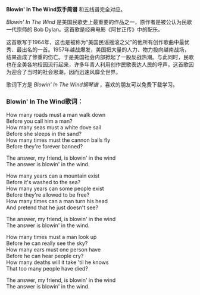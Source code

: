 

**Blowin' In The Wind双手简谱** 和五线谱完全对应。

_Blowin' In The Wind_ 是美国民歌史上最重要的作品之一，原作者是被公认为民歌一代宗师的 Bob
Dylan。这首歌是经典电影《阿甘正传》中的配乐。

这首歌写于1964年，这也是被称为“美国民谣摇滚之父”的他所有创作歌曲中最优秀、最出名的一首。1957年越战爆发，美国把大量的人力、物力投向越南战场，结果造成了惨重的伤亡。于是美国社会内部掀起了一股反战热潮。与此同时，民歌也在全美各地校园流行起来，许多年青人利用创作民歌表达人民的呼声。这首歌因为迎合了当时的社会思潮，因而迅速风靡全世界。

歌词下方是 _Blowin' In The Wind钢琴谱_ ，喜欢的朋友可以免费下载学习。

### Blowin' In The Wind歌词：

How many roads must a man walk down  
Before you call him a man?  
How many seas must a white dove sail  
Before she sleeps in the sand?  
How many times must the cannon balls fly  
Before they're forever banned?

The answer, my friend, is blowin' in the wind  
The answer is blowin' in the wind.

How many years can a mountain exist  
Before it's washed to the sea?  
How many years can some people exist  
Before they're allowed to be free?  
How many times can a man turn his head  
And pretend that he just doesn't see?

The answer, my friend, is blowin' in the wind  
The answer is blowin' in the wind.

How many times must a man look up  
Before he can really see the sky?  
How many ears must one person have  
Before he can hear people cry?  
How many deaths will it take 'til he knows  
That too many people have died?

The answer, my friend, is blowin' in the wind  
The answer is blowin' in the wind.

